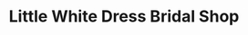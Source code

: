 ---
title: "Little White Dress Bridal Shop"
url: /denver/little-white-dress-bridal-shop/
shop: clothes
---